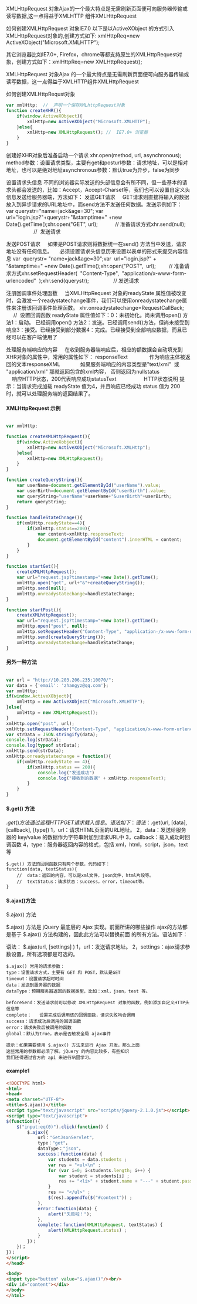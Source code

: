 
XMLHttpRequest 对象Ajax的一个最大特点是无需刷新页面便可向服务器传输或读写数据,这一点得益于XMLHTTP 组件XMLHttpRequest

如何创建XMLHttpRequest 对象IE7.0 以下是以ActiveXObject 的方式引入XMLHttpRequest对象的,创建方式如下: xmlHttpReq=new ActiveXObject("Microsoft.XMLHTTP");

其它浏览器比如IE7.0+, Firefox，chrome等都支持原生的XMLHttpRequest对象，创建方式如下：xmlHttpReq=new XMLHttpRequest();

XMLHttpRequest 对象Ajax 的一个最大特点是无需刷新页面便可向服务器传输或读写数据，这一点得益于XMLHTTP组件XMLHttpRequest

如何创建XMLHttpRequst对象

```javascript
var xmlHttp;  //  声明一个保存XMLhttpRequest对象
function createXHR(){     
    if(window.ActiveXObject){          
        xmlHttp=new ActiveXObject("Microsoft.XMLHTTP");     
    }else{          
        xmlHttp=new XMLHttpRequest(); //  IE7.0+ 浏览器     
    }
}
```

创建好XHR对象后准备启动一个请求
xhr.open(method, url, asynchronous);
method参数：设置请求类型，主要有get和posturl参数：请求地址，可以是相对地址，也可以是绝对地址asynchronous参数：默认true为异步，false为同步

设置请求头信息
不同的浏览器实际发送的头部信息会有所不同，但一些基本的请求头都会发送的，比如：Accept，Accept-Charset等，我们也可以设置自定义头信息发送给服务器端，方法如下：
发送GET请求     GET请求则直接将输入的数据放入到异步请求的URL地址中，而send方法不发送任何数据。发送示例如下：
var querystr="name=jack&age=30";
var url="login.jsp?"+querystr+"&stamptime=" +new Date().getTime();xhr.open("GET", url);            // 准备请求方式xhr.send(null);                      //  发送请求

发送POST请求     如果是POST请求则将数据统一在send() 方法当中发送，请求地址没有任何信息。     必须设置请求头信息历来设置以表单的形式来提交内容信息
var  querystr= "name=jack&age=30";var  url="login.jsp?" + "&stamptime=" +new Date().getTime();xhr.open("POST",  url);         // 准备请求方式xhr.setRequestHeader(  "Content-Type",  "application/x-www-form-urlencoded"  );xhr.send(querystr);                 // 发送请求

注册回调事件处理函数     当XMLHttpRequest 对象的readyState 属性值被改变时，会激发一个readystatechange事件，我们可以使用onreadystatechange属性来注册该回调事件处理函数。
xhr.onreadystatechange=RequestCallBack;          //  设置回调函数
readyState 属性值如下：0：未初始化。尚未调用open() 方法1：启动。 已经调用open() 方法2：发送。已经调用send()方法，但尚未接受到响应3：接受。已经接受到部分数据4：完成。已经接受到全部响应数据，而且已经可以在客户端使用了

处理服务端响应的内容     在收到服务器端响应后，相应的额数据会自动填充到XHR对象的属性中，常用的属性如下：
responseText               作为响应主体被返回的文本responseXML              如果服务端响应的内容类型是"text/xml"  或 "application/xml" 那就返回包含的xml内容， 否则返回为nullstatus                         响应HTTP状态，200代表响应成功statusText                   HTTP状态说明
提示：当请求完成加载 readyState 值为4，并且响应已经成功 status 值为 200 时，就可以处理服务端的返回结果了。

#### XMLHttpRequest 示例

```javascript

var xmlHttp;

function createXMLHttpRequest(){
    if(window.ActiveXobject){
        xmlHttp=new ActiveXObject("Microsoft.XMLHttp");
    }else{
        xmlHttp=new XMLHttpRequest();	
    }
}

function createQueryString(){
    var userName=document.getElementById("userName").value;
    var userBirth=document.getElementById("userBirth").value;
    var queryString="userName"+userName+"&userBirth"+userBirth;
    return queryString;	
}

function handleStateChnage(){
    if(xmlHttp.readyState==4){
        if(xmlHttp.status==200){
            var content=xmlHttp.responseText;
            document.getElementById("content").innerHTML = content;	
        }
    }		
}

function startGet(){
    createXMLHttpRequest();
    var url="request.jsp?timestamp="+new Date().getTime();
    xmlHttp.open("get", url+"&"+createQueryString());
    xmlHttp.send(null);
    xmlHttp.onreadystatechange=handleStateChange;
}

function startPost(){
    createXMLhttpRequest();
    var url="request.jsp?timestamp="+new Date().getTime();
    xmlHttp.open("post", null);
    xmlHttp.setRequestHeader("Content-Type", "application-/x-www-form-urlencoded");
    xmlHttp.send(createQueryString());
    xmlHttp.onreadystatechange=handleStateChange;				
}

```

#### 另外一种方法

```javascript

var url = "http://10.203.206.235:10070/";
var data = {'email': 'zhangyz@qq.com'};
var xmlHttp;
if(window.ActiveXObject){
    xmlHttp = new ActiveXObject("Microsoft.XMLHTTP");
}else{
    xmlHttp = new XMLHttpRequest();
}
xmlHttp.open("post", url);
xmlHttp.setRequestHeader("Content-Type", "application/x-www-form-urlencoded");
var strData = JSON.stringify(data);
console.log(strData);
console.log(typeof strData);
xmlHttp.send(strData);
xmlHttp.onreadystatechange = function(){
    if(xmlHttp.readyState == 4){
        if(xmlHttp.status == 200){
            console.log("发送成功")
            console.log("接收到的数据" + xmlHttp.responseText);
        }
    }
}

```

#### $.get() 方法

$.get() 方法
	通过远程 HTTP GET请求载入信息。语法如下：
语法：$.get(url, [data], [callback], [type])
	1，url：请求HTML页面的URL地址。
	2，data：发送给服务器的 key/value 的数据作为字符串附加到请求URL中
	3，callback：载入成功时回调函数
	4，type：服务器返回内容的格式，包括 xml，html，script，json，text 等

	$.get() 方法的回调函数只有两个参数，代码如下：
	function(data, textStatus){
		//  data：返回的内容，可以是xml文件，json文件，html片段等。
		//  textStatus：请求状态：success，error，timeout等。
	}    
							    

#### $.ajax()方法

$.ajax() 方法

$.ajax() 方法是 jQuery 最底层的 Ajax 实现。前面所讲的哪些操作
ajax的方法都是基于 $.ajax() 方法构建的，因此此方法可以替换前面
的所有方法。语法如下：

语法： $.ajax(url, [settings] )
	1，url：发送请求地址。
	2，settings：ajax请求参数设置，所有选项都是可选的。


	$.ajax() 常用的请求参数：
	type：设置请求方式，主要有 GET 和 POST，默认是GET
	timeout：设置请求超时时间
	data：发送到服务器的数据
	dataType：预期服务器返回的数据类型，比如：xml，json，test 等。

	beforeSend：发送请求前可以修改 XMLHttpRequest 对象的函数，例如添加自定义HTTP头信息等
	complete：   设置完成后调用该的回调函数，请求失败均会调用
	success：请求成功后调用的回调函数
	error：请求失败后被调用的函数
	global：默认为true，表示是否触发全局 ajax事件

	提示：如果需要使用 $.ajax() 方法来进行 Ajax 开发，那么上面
	这些常用的参数都必须了解。jQuery 的内容比较多，有些知识
	我们还得通过官方的 api 来进行巩固学习。


#### example1

```html
<!DOCTYPE html>
<html>
<head>
<meta charset="UTF-8">
<title>$.ajax()</title>        
<script type="text/javascript" src="scripts/jquery-2.1.0.js"></script>
<script type="text/javascript">
$(function(){
    $("input:eq(0)").click(function() {
        $.ajax({
            url："GetJsonServlet"，
            type："get"，
            dataType："json"，
            success：function(data) {
                var students = data.students ;
                var res = "<ul>\n" ;
                for (var i=0; i<students.length; i++) {
                    var student = students[i] ;
                    res += "<li>" + student.name + "---" + student.password + "</li>\n";                                                        
                }
                res += "</ul>" ;
                $(res).appendTo($("#content")) ;
            },
            error：function(data) {
                alert("失败啦！");
            },
            complete：function(XMLHttpRequest, textStatus) {
                alert(XMLHttpRequest.status) ;
            }
        })；
    })；
})；
</script>
</head>

<body>
<input type="button" value="$.ajax()"/><br/>
<div id="content"></div>        
</body>
</html>

```
